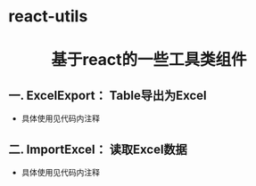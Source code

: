 # react-utils
<h1 align="center">基于react的一些工具类组件</h1>

## 一. ExcelExport： Table导出为Excel
- 具体使用见代码内注释

## 二. ImportExcel： 读取Excel数据
- 具体使用见代码内注释
